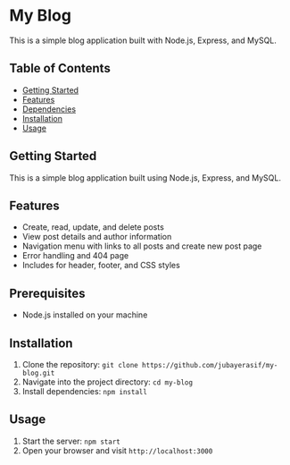 # My Blog

This is a simple blog application built with Node.js, Express, and MySQL.

## Table of Contents

- [Getting Started](#getting-started)
- [Features](#features)
- [Dependencies](#dependencies)
- [Installation](#installation)
- [Usage](#usage)

## Getting Started

This is a simple blog application built using Node.js, Express, and MySQL.

## Features

- Create, read, update, and delete posts
- View post details and author information
- Navigation menu with links to all posts and create new post page
- Error handling and 404 page
- Includes for header, footer, and CSS styles

## Prerequisites

- Node.js installed on your machine

## Installation

1. Clone the repository: `git clone https://github.com/jubayerasif/my-blog.git`
2. Navigate into the project directory: `cd my-blog`
3. Install dependencies: `npm install`

## Usage

1. Start the server: `npm start`
2. Open your browser and visit `http://localhost:3000`